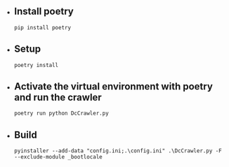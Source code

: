 - ## Install poetry
    ```pip install poetry```

- ## Setup
    ```poetry install```

- ## Activate the virtual environment with poetry and run the crawler
    ```poetry run python DcCrawler.py```

- ## Build
    ```pyinstaller --add-data "config.ini;.\config.ini" .\DcCrawler.py -F --exclude-module _bootlocale```
